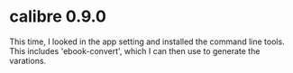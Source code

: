 calibre 0.9.0
=============

This time, I looked in the app setting and installed the command line tools. This includes 'ebook-convert', which I can then use to generate the varations.


